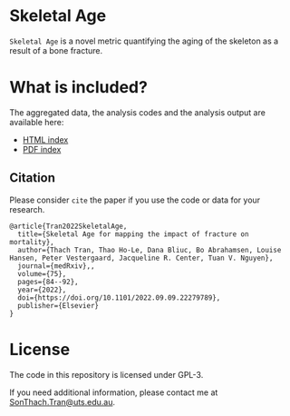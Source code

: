 
# Skeletal Age 

`Skeletal Age` is a novel metric quantifying the aging of the skeleton as a result of a bone fracture.

# What is included?

The aggregated data, the analysis codes and the analysis output are available here:

  - [HTML
    index](https://vincentarelbundock.github.io/Rdatasets/articles/codes.html)
  - [PDF
    index](https://raw.githubusercontent.com/vincentarelbundock/Rdatasets/master/analysis_output.pdf)

## Citation
Please consider `cite` the paper if you use the code or data for your research.
```
@article{Tran2022SkeletalAge,
  title={Skeletal Age for mapping the impact of fracture on mortality},
  author={Thach Tran, Thao Ho-Le, Dana Bliuc, Bo Abrahamsen, Louise Hansen, Peter Vestergaard, Jacqueline R. Center, Tuan V. Nguyen},
  journal={medRxiv},,
  volume={75},
  pages={84--92},
  year={2022},
  doi={https://doi.org/10.1101/2022.09.09.22279789},
  publisher={Elsevier}  
}
```

# License

The code in this repository is licensed under GPL-3.

If you need additional information, please contact me at <SonThach.Tran@uts.edu.au>.
